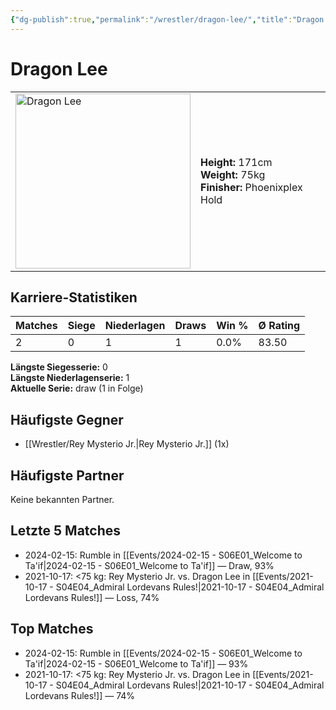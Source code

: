 ```yaml
---
{"dg-publish":true,"permalink":"/wrestler/dragon-lee/","title":"Dragon Lee","tags":["wrestler"],"noteIcon":""}
---
```



# Dragon Lee

<table>
        <tr>
        <td><img src="https://github.com/CptSpaulding1980/choke-slam-wrestling/releases/download/images/Dragon_Lee.png" width="280" alt="Dragon Lee"></td>
        <td>
        <b>Height:</b> 171cm<br>
        <b>Weight:</b> 75kg<br>
        <b>Finisher:</b> Phoenixplex Hold<br>
        </td>
        </tr>
        </table>
        

## Karriere-Statistiken

| Matches | Siege | Niederlagen | Draws | Win % | Ø Rating |
|---------|-------|-------------|-------|-------|-----------|
| 2 | 0 | 1 | 1 | 0.0% | 83.50 |

**Längste Siegesserie:** 0<br>**Längste Niederlagenserie:** 1<br>**Aktuelle Serie:** draw (1 in Folge)


## Häufigste Gegner
- [[Wrestler/Rey Mysterio Jr.\|Rey Mysterio Jr.]] (1x)

## Häufigste Partner
Keine bekannten Partner.

## Letzte 5 Matches
- 2024-02-15: Rumble in [[Events/2024-02-15 - S06E01_Welcome to Ta'if\|2024-02-15 - S06E01_Welcome to Ta'if]] — Draw, 93%
- 2021-10-17: <75 kg: Rey Mysterio Jr. vs. Dragon Lee in [[Events/2021-10-17 - S04E04_Admiral Lordevans Rules!\|2021-10-17 - S04E04_Admiral Lordevans Rules!]] — Loss, 74%

## Top Matches
- 2024-02-15: Rumble in [[Events/2024-02-15 - S06E01_Welcome to Ta'if\|2024-02-15 - S06E01_Welcome to Ta'if]] — 93%
- 2021-10-17: <75 kg: Rey Mysterio Jr. vs. Dragon Lee in [[Events/2021-10-17 - S04E04_Admiral Lordevans Rules!\|2021-10-17 - S04E04_Admiral Lordevans Rules!]] — 74%
